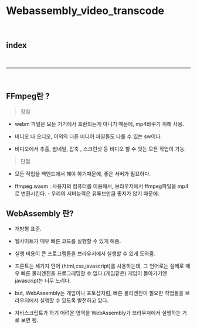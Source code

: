 # Webassembly_video_transcode

<br>

## index




<br>


---


<br>

## FFmpeg란 ? 

> 장점

* webm 파일은 모든 기기에서 호환되는게 아니기 때문에, mp4바꾸기 위해 사용.

* 비디오 나 오디오, 이외의 다른 미디어 파일들도 다룰 수 있는 sw이다.

* 비디오에서 추출, 썸네일, 압축 , 스크린샷 등 비디오 할 수 잇는 모든 작업이 가능.

> 단점

* 모든 작업을 백엔드에서 해야 하기때문에, 좋은 서버가 필요하다.

* ffmpeg.wasm : 사용자의 컴퓨터를 이용해서, 브라우저에서  ffmpeg파일을 mp4로 변환시킨다. - 우리의 서버능력은 유투브만큼 좋지가 않기 때문에.


## WebAssembly 란?

* 개방형 표준.

* 웹사이트가 매우 빠른 코드를 실행할 수 있게 해줌.

* 실행 비용이 큰 프로그램들을 브라우저에서 실행할 수 있게 도와줌.

* 프론트는 세가지 언어 (html,css,javascript)를 사용하는데, 그 언어로는 실제로 매우 빠른 물리엔진을 프로그래밍할 수 없다.(게임같은)
게임이 돌아가기엔 javascript는 너무 느리다.

* but, WebAssembly는 게임이나 포토샵처럼, 빠른 물리엔진이 필요한 작업들을 브라우저에서 실행할 수 있도록 발전하고 있다.

* 자바스크립트가 하기 어려운 영역을 WebAssembly가 브라우저에서 실행하는 거로 보면 됨.








